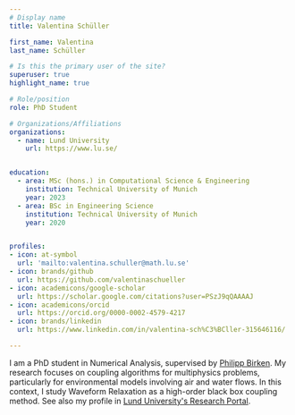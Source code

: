 ```yaml
---
# Display name
title: Valentina Schüller

first_name: Valentina
last_name: Schüller

# Is this the primary user of the site?
superuser: true
highlight_name: true

# Role/position
role: PhD Student

# Organizations/Affiliations
organizations:
  - name: Lund University
    url: https://www.lu.se/


education:
  - area: MSc (hons.) in Computational Science & Engineering
    institution: Technical University of Munich
    year: 2023
  - area: BSc in Engineering Science
    institution: Technical University of Munich
    year: 2020


profiles:
- icon: at-symbol
  url: 'mailto:valentina.schuller@math.lu.se'
- icon: brands/github
  url: https://github.com/valentinaschueller
- icon: academicons/google-scholar
  url: https://scholar.google.com/citations?user=PSzJ9qQAAAAJ
- icon: academicons/orcid
  url: https://orcid.org/0000-0002-4579-4217
- icon: brands/linkedin
  url: https://www.linkedin.com/in/valentina-sch%C3%BCller-315646116/

---
```


I am a PhD student in Numerical Analysis, supervised by [Philipp Birken](https://www.maths.lu.se/staff/philipp-birken). 
My research focuses on coupling algorithms for multiphysics problems, particularly for environmental models involving air and water flows. 
In this context, I study Waveform Relaxation as a high-order black box coupling method.
See also my profile in [Lund University's Research Portal](https://portal.research.lu.se/en/persons/valentina-schueller).

